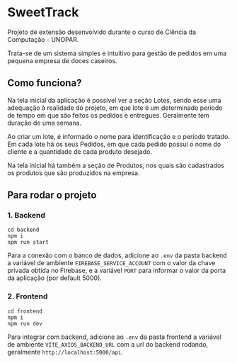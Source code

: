 # SweetTrack

Projeto de extensão desenvolvido durante o curso de Ciência da Computação - UNOPAR.

Trata-se de um sistema simples e intuitivo para gestão de pedidos em uma pequena empresa de doces caseiros.

## Como funciona?

Na tela inicial da aplicação é possível ver a seção Lotes, sendo esse uma adequação à realidade do projeto, em que lote é um determinado período de tempo em que são feitos os pedidos e entregues. Geralmente tem duração de uma semana.

Ao criar um lote, é informado o nome para identificação e o período tratado. Em cada lote há os seus Pedidos, em que cada pedido possui o nome do cliente e a quantidade de cada produto desejado.

Na tela inicial há também a seção de Produtos, nos quais são cadastrados os produtos que são produzidos na empresa.

## Para rodar o projeto

### 1. Backend

```
cd backend
npm i
npm run start
```

Para a conexão com o banco de dados, adicione ao `.env` da pasta backend a variável de ambiente `FIREBASE_SERVICE_ACCOUNT` com o valor da chave privada obtida no Firebase, e a variável `PORT` para informar o valor da porta da aplicação (por default 5000).

### 2. Frontend

```
cd frontend
npm i
npm run dev
```

Para integrar com backend, adicione ao `.env` da pasta frontend a variável de ambiente `VITE_AXIOS_BACKEND_URL` com a url do backend rodando, geralmente `http://localhost:5000/api`.
